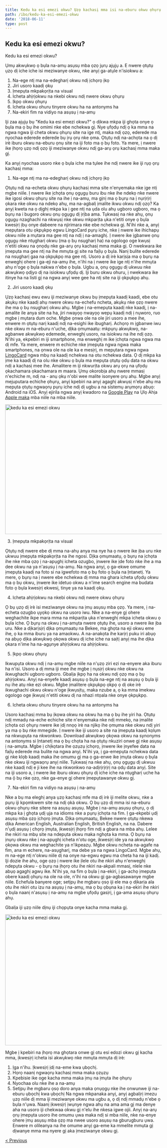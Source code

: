 ```yaml
---
title: Kedu ka esi emezi okwu? Ụzọ kachasị mma isi na-eburu okwu ọhụrụ
path: /ibo/kedu-ka-esi-emezi-okwu
date: '2018-06-11'
type: post
---
```

## Kedu ka esi emezi okwu?
Kedu ka esi emezi okwu?

Ụmụ akwụkwọ ọ bụla na-amụ asụsụ mba ọzọ jụrụ ajụjụ a. E nwere ọtụtụ ụzọ dị iche iche isi meziwanye okwu, nke anyị ga-atụle n'isiokwu a:
1. Na-ege ntị ma na-edegharị okwu ndị ịchọrọ ịkọ
2. Jiri usoro kaadị ọkụ
3. Ịmepụta mkpakọrịta na visual
4. Icheta ahịrịokwu na nkebi okwu ndị nwere okwu ọhụrụ
5. Ịkpọ okwu ọhụrụ
6. Icheta okwu ohuru tinyere okwu ha na antonyms ha
7. Na-ekiri fim na vidiyo na asụsụ ị na-amụ

Iji zaa ajụjụ bụ "Kedu ka esi emezi okwu?" ọ dịkwa mkpa iji ghọta onye ọ bụla ma ọ bụ ihe omimi nke ebe nchekwa gị. Nye ụfọdụ ndị ọ ka mma na ngwa ngwa iji cheta okwu ọhụrụ site na ige ntị, maka ndị ọzọ, ederede ma nyochaa ederede ederede bụ ịrụ ọrụ nke ọma. Ọtụtụ ndị na-achọta na ọ dị irè iburu okwu na-eburu ọnụ site na iji foto ma ọ bụ foto. Ya mere, ị nwere ike ịhọrọ ụzọ ndị ọzọ iji meziwanye okwu ndị ga-arụ ọrụ kachasị mma maka gị.

Ka anyị nyochaa usoro nke ọ bụla iche ma tụlee ihe ndị nwere ike iji rụọ ọrụ kachasị mma:

1. Na-ege ntị ma na-edegharị okwu ndị ịchọrọ ịkọ

Ọtụtụ ndị na-echeta okwu ọhụrụ kachasị mma site n'enyemaka nke ịge ntị mgbe niile.
Ị nwere ike ịchọta ọnụ ọgụgụ buru ibu nke ihe ndekọ nke nwere ike igosi okwu ọhụrụ site na ihe ị na-amụ, ma gịnị ma ọ bụrụ na ị nụrịrịrị ọkara nke okwu na ndekọ ahụ, ma na-agbalị ịmalite ikwu okwu ndị ọzọ? Ka anyị kweta na ọ dịghị mkpa ka ị gee ntị na ụda olu ahụ ugboro ugboro, ma ọ bụrụ na i bugoro okwu ọnụ ọgụgụ dị ịrịba ama. Tụkwasị na nke ahụ, ọnụ ọgụgụ nzaghachi na nkwụsị nke okwu mkparịta ụka n'etiti onye ọ bụla kwesịrị ịbụ onye dabeere na njirimara nke ebe nchekwa gị.
N'ihi nke a, anyị mepụtara otu ọkpụkpọ egwu LingoCard pụrụ iche, nke ị nwere ike ihichapụ okwu niile a mụtara ma gee ntị na ndị ị na-amaghị. Ị nwere ike ịgbanwe ọnụ ọgụgụ nke ntụgharị okwu (ma ọ bụ nsụgharị ha) na ogologo oge kwụsị n'etiti okwu na ọnọdụ nke ga-arụ ọrụ kachasị mma maka gị.
O nwekwara ike ịmepụta ma gee ntị na ihe mmụta gị site na faịlụ ọ bụla. Nanị bulite ederede na nsụgharị gaa na ọkpụkpọ ma gee ntị.
Usoro a dị irè karịsịa ma ọ bụrụ na enweghị ohere ị ga-eji na-amụ ihe, n'ihi na ị nwere ike ige ntị n'ihe mmụta ahụ n'oge ọ bụla nakwa n'ebe ọ bụla.
Ugbu a, ọnụ ọgụgụ dị ukwuu nke akwụkwọ ọdịyo dị na isiokwu ụfọdụ dị. Iji buru okwu ohuru, ị nwekwara ike itinye ha na listi gị na ngwa anyị wee gee ha ntị site na iji ọkpụkpọ ahụ.

2. Jiri usoro kaadị ọkụ

Ụzọ kachasị ewu ewu iji meziwanye okwu bụ ịmepụta kaadị kaadi, ebe otu akụkụ nke kaadị ahụ nwere okwu na-echefu ncheta, akụkụ nke ọzọ nwere ihe ma ọ bụ nsụgharị okwu ahụ.
Mgbe ị na-emepụta kaadị nke kaadị, ị na-amalite ile anya site na ha, jiri nwayọọ nwayọọ wepụ kaadị ndị ị nụworo, ruo mgbe ị mụtara dum oche.
Mgbe ọnwa ole na ole jiri usoro a mee ihe, enwere m ọtụtụ narị kaadị ndị na-esighi ike ibugharị.
Achọrọ m ịgbanwe iwu nke okwu m na-eburu n'uche, dịka ọmụmaatụ: mkpụrụ akwụkwọ, na-agbanwe akwụkwọ edemede, enweghị usoro, na isiokwu na ihe ndị ọzọ.
N'ihi ya, ekpebiri m iji smartphone, ma enweghị m ike ịchọta ngwa ngwa ma dị mfe. Ya mere, enwere m echiche nke ịmepụta ngwa ngwa maka smartphones, na ọnwa ole na ole ka e mesịrị, m mepụtara ngwa ngwa <a href="https://ibo.lingocard.com/#free-mobile-app" target="_blank" rel="noopener">LingoCard</a> ngwa mbụ na kaadị nchekwa na otu nchekwa data. Ọ dị mkpa ka ịme ka kaadị dị na olu nke okwu ọ bụla ma mepụta ọtụtụ ọdụ data na okwu ndị a kachasị mee ihe. Amalitere m iji nkwurịta okwu arụ ọrụ na ụfọdụ ọkachamara ọkachamara m maara. Ụmụ okorobịa ahụ nwere mmasị n'echiche m, ndị na - anụ ọkụ n'obi wee malite isonyere ọrụ ahụ. Mgbe anyị mejuputara echiche ọhụrụ, anyị kpebiri na anyị agaghị akwụsị n'ebe ahụ ma mepụta ọtụtụ ngwaọrụ pụrụ iche ndị dị ugbu a na sistemụ arụmọrụ abụọ: Android na iOS. Anyị ejirila ngwa anyị kwadoro na <a href="https://play.google.com/store/apps/details?id=com.lingocard.lingocard" target="_blank" rel="noopener">Google Play</a> na Ụlọ Ahịa <a href="https://itunes.apple.com/us/app/lingocard/id1217076835?mt=8" target="_blank" rel="noopener">Apple maka</a> mba niile na mba niile.

<img class="aligncenter wp-image-7043" src="../images/2018/05/flash-card-Just-develop.png" alt="kedu ka esi emezi okwu" width="625" height="417" />

3. Ịmepụta mkpakọrịta na visual

Ọtụtụ ndị nwere ebe dị mma na-ahụ anya ma nye ha ọ nwere ike ịba uru nke ukwuu ịmepụta mkpakọrịta na ihe ngosi. Dịka ọmụmaatụ, ọ bụrụ na ịchọta ihe nke mba ọzọ ị na-apụghị icheta ozugbo, ịnwere ike ịde foto nke ihe a ma dee okwu na ya n'asụsụ ị na-amụ.
Na ngwa anyị, ọ ga-ekwe omume ịmepụta kaadị na foto si na igwefoto ma ọ bụ foto ọ bụla na Ịntanetị.
Ya mere, ọ bụrụ na ị nwere ebe nchekwa dị mma ma ghara icheta ụfọdụ okwu ma ọ bụ okwu, ịnwere ike idetuo okwu a n'ime search engine ma budata foto ọ bụla kwesịrị ekwesị, tinye ya na kaadị ọkụ.

4. Icheta ahịrịokwu na nkebi okwu ndị nwere okwu ọhụrụ

Ọ bụ ụzọ dị irè isi meziwanye okwu na ịmụ asụsụ mba ọzọ. Ya mere, ị na-echeta ozugbo ụyọkọ okwu na usoro iwu. Nke a na-enye gị ohere weghachite ikpe mara mma na mkparịta ụka n'enweghị mkpa icheta okwu ọ bụla iche.
Ọ bụrụ na okwu ị na-amụta nwere ọtụtụ ihe, usoro a nwere ike ịba uru. Nke a dịkarịsịrị dịka ọmụmaatụ na Bekee, ma ghọta na eji okwu eme ihe, ọ ka mma iburu ya na amaokwu.
A na-anakọta ihe karịrị puku iri abụọ na abụọ dịka akwụkwọ ọkọwa okwu dị iche iche na saịtị anyị ma ihe dịka ọkara n'ime ha na-agụnye ahịrịokwu na ahịrịokwu.

5. Ịkpọ okwu ọhụrụ

Ikwupụta okwu ndị ị na-amụ mgbe niile na n'ụzọ ziri ezi na-enyere aka iburu ha n'isi.
Usoro a dị mma iji mee ihe mgbe ị nụsịrị okwu nke okwu na ikwughachi ugboro ugboro.
Gbalịa ịkpọ ha na okwu ndị ọzọ ma ọ bụ ahịrịokwu.
Anyị na-enyefe kaadị asụsụ ọ bụla na-ege ntị na asụsụ ọ bụla iji nụ ihe atụ nke ezi okwu.
Mgbe ịmalitere ọkpụkpọ ọkpọ ọ dị oke irè ikwughachi okwu okwu n'oge ịkwụsịtụ, maka nzube a, ọ ka mma imekwu ogologo oge ịkwụsị n'etiti okwu dị na nhazi ntọala nke onye ọkpụkpọ.

6. Icheta okwu ohuru tinyere okwu ha na antonyms ha

Usoro kachasị mma bụ ịkọwa okwu na okwu ha ma ọ bụ ihe yiri ha.
Ọtụtụ ndị mmadụ na-eche echiche site n'enyemaka nke ndị mmekọ, na ịmalite ịchọta ozi ọhụrụ nwere ike ịdị nnọọ irè na njikọ ihe ọmụma nke okwu ndị yiri ya ma ọ bụ nke mmegide.
Ị nwere ike iji usoro a site na ịmepụta kaadị kọlụm na nkwupụta na nkwonkwo.
Download akwụkwọ ọkọwa okwu na synonyms na antonyms si Ịntanetị ma ọ bụ chọta ha na ọtụtụ nkuziri onwe gị nke asụsụ ị na-amụta. Mgbe ị chịkọtara ihe ọzụzụ ịchọrọ, ịnwere ike ịnyefee data na faịlụ ederede ma bulite na ngwa anyị. N'ihi ya, ị ga-emepụta nchekwa data gị nke klọb kaadị maka ihe omumu gị ma ọ ga-enwe ike ịmụta okwu ọ bụla nke okwu iji ngwaọrụ anyị niile.
Tụkwasị na nke ahụ, ọnụ ọgụgụ dị ukwuu nke kaadị ndị e ji kee ihe na nkwonkwo na-adịrịrịrịrị na ọdụ data anyị.
Site na iji usoro a, ị nwere ike iburu okwu ọhụrụ dị iche iche na ntụgharị uche ha ma ọ̄ bụ nke ọzọ, nke ga-enye gị ohere ịmepụtawanye okwu gị.

7. Na-ekiri fim na vidiyo na asụsụ ị na-amụ

Nke a bụ ma eleghị anya ụzọ kachasị mfe ma dị irè iji melite okwu, nke a pụrụ iji kpọmkwem site na ndị ọkà okwu.
Ọ bụ ụzọ dị mma isi na-eburu okwu ọhụrụ nke sitere na asụsụ asụsụ. Mgbe ị na-amụ asụsụ ọhụrụ, ọ dị mkpa ka ị ghọta ụdị ụja na idioms nke a pụrụ ịchọta na fim.
Ị ga-ekpebi ụdị asụsụ mba ọzọ ịchọrọ ịmụta. Dịka ọmụmaatụ, Bekee nwere ọtụtụ nkewa dịka American English, Australian English, British English, na na. Dabere n'ụdị asụsụ ị chọrọ ịmụta, ịkwesịrị ịhọrọ fim ndị a gbara na mba ahụ.
Lelee ihe nkiri na mbụ site na ndepụta okwu maka nghọta ka mma. Ọ bụrụ na ịnụrụ okwu nke ị na-apụghị icheta n'otu oge, ịkwesịrị ide ya na akwụkwọ ọkọwa okwu ma weghachite ya n'ikpeazụ.
Mgbe okwu ncheta na-agafe na fim, ana m echere, na-asụgharị, ma debe ya na ngwa LingoCard. Mgbe ahụ, m na-ege ntị n'okwu niile dị na onye na-egwu egwu ma cheta ha na iji kadị.
Iji dozie ihe ahụ, oge ọzọ ị nwere ike ịlele otu ihe nkiri ahụ n'enweghị ndepụta okwu - ọ bụrụ na ịhọrọ otu ihe nkiri na-akpali mmasị, nlele nke abụọ agaghị agwụ ike.
N'ihi ya, na fim ọ bụla ị na-ekiri, ị ga-achọ ịmepụta obere kaadị ọhụrụ na ole na ole, n'ihi na okwu gị ga-agbasawanye mgbe niile.
Echefula banyere oge; setịpụ ihe mgbaru ọsọ iji ele ma ọ dịkarịa ala otu ihe nkiri otu izu na asụsụ ị na-amụ, ma ọ bụ ọbụna ka ị na-ekiri ihe nkiri ọ bụla naanị n'asụsụ ị na-amụ na mgbe ụfọdụ gasịrị, ị ga-ama asụsụ ọhụrụ ahụ.

Gbalịa iji ụzọ niile dịnụ iji chọpụta onye kacha mma maka gị.

<img class="aligncenter wp-image-7582" src="../images/2018/05/learn-foreign-language.jpg" alt="kedu ka esi emezi okwu" width="720" height="421" />

Mgbe ị kpebiri na ịhọrọ ma ghọtara onwe gị otu esi edozi okwu gị kacha mma, ịkwesịrị icheta isi akwụkwọ nke mmụta mmụta dị irè:
1. Ịga n'ihu. Ịkwesịrị ịdị na-eme kwa ụbọchị.
2. Họrọ naanị ngwaọrụ kachasị mma maka ọzụzụ
3. Kpebisie ike oge kacha mma maka ịmụ na ịmụta ihe ọhụrụ
4. Nyochaa olu nke ihe a na-amụ
5. Setịpụ ihe mgbaru ọsọ doro anya maka ọnụọgụ nke ihe onwunwe iji na-eburu ụbọchị kwa ụbọchị
Na ngwa mkpanaka anyị, anyị agbalịrị imezu ụzọ niile dị mma iji meziwanye okwu ma ugbu a, ọ dị ndị mmadụ n'ebe ọ bụla n'ụwa. Naanị ịkwesịrị ịwụnye ngwa ahụ na ama ama gị ma denye aha na usoro iji chekwaa okwu gị n'elu ihe nkesa igwe ojii.
Anyị na-arụ ọrụ ịmepụta usoro ihe omumu ụwa maka ndị si mba niile, nke na-enye ohere ịmụ asụsụ mba ọzọ ma nwee usoro asụsụ na gburugburu ụwa. Enwere m olileanya na ihe omume anyị ga-eme ka mmelite mmụta gị dịwanye mma ma nyere gị aka ịmeziwanye okwu gị.

<a href="/ibo/kaadi-asusu">< Previous</a>